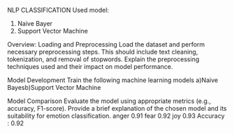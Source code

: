 NLP CLASSIFICATION
Used model:
1. Naive Bayer
2. Support Vector Machine


Overview:
Loading and Preprocessing Load the dataset and perform necessary preprocessing steps. This should include text cleaning, tokenization, and removal of stopwords. Explain the preprocessing techniques used and their impact on model performance.

Model Development Train the following machine learning models a)Naive Bayesb)Support Vector Machine

Model Comparison Evaluate the model using appropriate metrics (e.g., accuracy, F1-score). Provide a brief explanation of the chosen model and its suitability for emotion classification.
anger 0.91 fear 0.92 joy 0.93 Accuracy : 0.92
